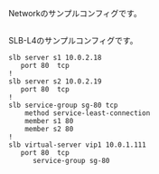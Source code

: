 Networkのサンプルコンフィグです。


```

```



SLB-L4のサンプルコンフィグです。

```
slb server s1 10.0.2.18
   port 80  tcp
!
slb server s2 10.0.2.19
   port 80  tcp
!
slb service-group sg-80 tcp
    method service-least-connection
    member s1 80
    member s2 80
!
slb virtual-server vip1 10.0.1.111
   port 80  tcp
      service-group sg-80
```
